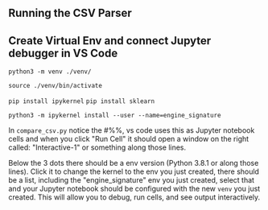 ## Running the CSV Parser

## Create Virtual Env and connect Jupyter debugger in VS Code

`python3 -m venv ./venv/`

`source ./venv/bin/activate`

`pip install ipykernel`
`pip install sklearn`

`python3 -m ipykernel install --user --name=engine_signature`

In `compare_csv.py` notice the #%%, vs code uses this as Jupyter notebook cells and when you click "Run Cell" it should open a window on the right called: "Interactive-1" or something along those lines.

Below the 3 dots there should be a env version (Python 3.8.1 or along those lines). Click it to change the kernel to the env you just created, there should be a list, including the "engine_signature" env you just created, select that and your Jupyter notebook should be configured with the new `venv` you just created. This will allow you to debug, run cells, and see output interactively.
